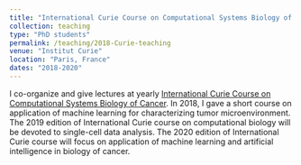```yaml
---
title: "International Curie Course on Computational Systems Biology of Cancer"
collection: teaching
type: "PhD students"
permalink: /teaching/2018-Curie-teaching
venue: "Institut Curie"
location: "Paris, France"
dates: "2018-2020"
---
```


I co-organize and give lectures at yearly <a href="https://training.institut-curie.org/courses/sysbiocancer2019">International Curie Course on Computational Systems Biology of Cancer</a>.
In 2018, I gave a short course on application of machine learning for characterizing tumor microenvironment.
The 2019 edition of International Curie course on computational biology will be devoted to single-cell data analysis.
The 2020 edition of International Curie course will focus on application of machine learning and artificial intelligence
in biology of cancer.
